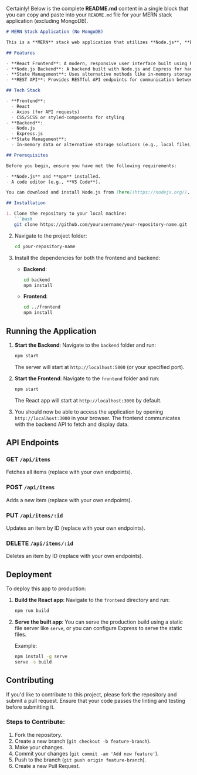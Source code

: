 Certainly! Below is the complete **README.md** content in a single block that you can copy and paste into your `README.md` file for your MERN stack application (excluding MongoDB).

```markdown
# MERN Stack Application (No MongoDB)

This is a **MERN** stack web application that utilizes **Node.js**, **Express**, and **React** for the backend and frontend, excluding MongoDB for data storage. Instead, the application uses alternative storage or manages state in memory.

## Features

- **React Frontend**: A modern, responsive user interface built using React.
- **Node.js Backend**: A backend built with Node.js and Express for handling API requests and serving the React app.
- **State Management**: Uses alternative methods like in-memory storage, local storage, or a file-based system for data persistence (if applicable).
- **REST API**: Provides RESTful API endpoints for communication between the frontend and backend.

## Tech Stack

- **Frontend**: 
  - React
  - Axios (for API requests)
  - CSS/SCSS or styled-components for styling
- **Backend**: 
  - Node.js
  - Express.js
- **State Management**: 
  - In-memory data or alternative storage solutions (e.g., local files, session storage)

## Prerequisites

Before you begin, ensure you have met the following requirements:

- **Node.js** and **npm** installed.
- A code editor (e.g., **VS Code**).

You can download and install Node.js from [here](https://nodejs.org/).

## Installation

1. Clone the repository to your local machine:
   ```bash
   git clone https://github.com/yourusername/your-repository-name.git
   ```

2. Navigate to the project folder:
   ```bash
   cd your-repository-name
   ```

3. Install the dependencies for both the frontend and backend:
   - **Backend**:
     ```bash
     cd backend
     npm install
     ```
   - **Frontend**:
     ```bash
     cd ../frontend
     npm install
     ```

## Running the Application

1. **Start the Backend**:
   Navigate to the `backend` folder and run:
   ```bash
   npm start
   ```
   The server will start at `http://localhost:5000` (or your specified port).

2. **Start the Frontend**:
   Navigate to the `frontend` folder and run:
   ```bash
   npm start
   ```
   The React app will start at `http://localhost:3000` by default.

3. You should now be able to access the application by opening `http://localhost:3000` in your browser. The frontend communicates with the backend API to fetch and display data.

## API Endpoints

### GET `/api/items`
Fetches all items (replace with your own endpoints).

### POST `/api/items`
Adds a new item (replace with your own endpoints).

### PUT `/api/items/:id`
Updates an item by ID (replace with your own endpoints).

### DELETE `/api/items/:id`
Deletes an item by ID (replace with your own endpoints).

## Deployment

To deploy this app to production:

1. **Build the React app**:
   Navigate to the `frontend` directory and run:
   ```bash
   npm run build
   ```

2. **Serve the built app**:
   You can serve the production build using a static file server like `serve`, or you can configure Express to serve the static files.

   Example:
   ```bash
   npm install -g serve
   serve -s build
   ```

## Contributing

If you'd like to contribute to this project, please fork the repository and submit a pull request. Ensure that your code passes the linting and testing before submitting it.

### Steps to Contribute:

1. Fork the repository.
2. Create a new branch (`git checkout -b feature-branch`).
3. Make your changes.
4. Commit your changes (`git commit -am 'Add new feature'`).
5. Push to the branch (`git push origin feature-branch`).
6. Create a new Pull Request.
